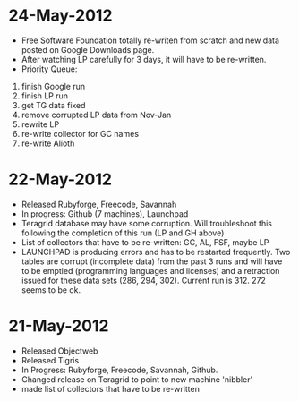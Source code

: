 # 24-May-2012 #
  * Free Software Foundation totally re-writen from scratch and new data posted on Google Downloads page.
  * After watching LP carefully for 3 days, it will have to be re-written.
  * Priority Queue:
  1. finish Google run
  1. finish LP run
  1. get TG data fixed
  1. remove corrupted LP data from Nov-Jan
  1. rewrite LP
  1. re-write collector for GC names
  1. re-write Alioth

# 22-May-2012 #
  * Released Rubyforge, Freecode, Savannah
  * In progress: Github (7 machines), Launchpad
  * Teragrid database may have some corruption. Will troubleshoot this following the completion of this run (LP and GH above)
  * List of collectors that have to be re-written: GC, AL, FSF, maybe LP
  * LAUNCHPAD is producing errors and has to be restarted frequently. Two tables are corrupt (incomplete data) from the past 3 runs and will have to be emptied (programming languages and licenses) and a retraction issued for these data sets (286, 294, 302). Current run is 312. 272 seems to be ok.

# 21-May-2012 #
  * Released Objectweb
  * Released Tigris
  * In Progress: Rubyforge, Freecode, Savannah, Github.
  * Changed release on Teragrid to point to new machine 'nibbler'
  * made list of collectors that have to be re-written